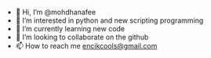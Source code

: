 - 👋 Hi, I’m @mohdhanafee
- 👀 I’m interested in python and new scripting programming
- 🌱 I’m currently learning new code
- 💞️ I’m looking to collaborate on the github
- 📫 How to reach me encikcools@gmail.com

<!---
mohdhanafee/mohdhanafee is a ✨ special ✨ repository because its `README.md` (this file) appears on your GitHub profile.
You can click the Preview link to take a look at your changes.
--->
